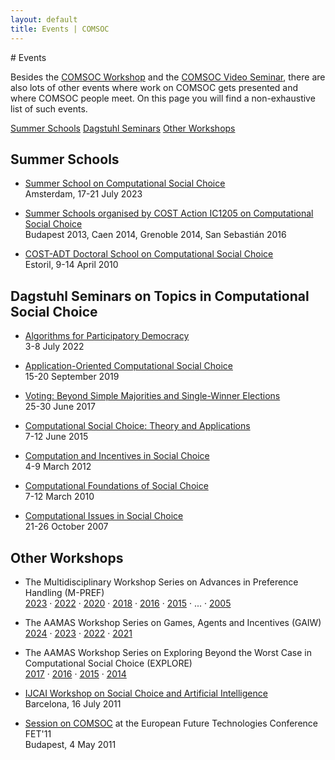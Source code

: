 ```yaml
---
layout: default
title: Events | COMSOC
---
```


<section markdown="1" class="section-with-navs">
# Events

Besides the [COMSOC Workshop](workshops) and the [COMSOC Video Seminar](video-seminar),
there are also lots of other events where work on COMSOC gets presented and where COMSOC people meet.
On this page you will find a non-exhaustive list of such events.

<div class="page-navigation-wrap">
<div class="page-navigation">
<span><a href="#summer-schools">Summer Schools</a></span>
<span><a href="#dagstuhl">Dagstuhl Seminars</a></span>
<span><a href="#workshops">Other Workshops</a></span>
</div>
</div>
</section>

<section markdown="1" id="summer-schools">

## Summer Schools

  - [Summer School on Computational Social Choice](https://events.illc.uva.nl/comsoc-school-2023/)  
    Amsterdam, 17-21 July 2023

  - [Summer Schools organised by COST Action IC1205 on Computational Social Choice](https://archive.illc.uva.nl/COST-IC1205/Events/Action-Summer-Schools/)  
    Budapest 2013, Caen 2014, Grenoble 2014, San Sebasti&aacute;n 2016

  - [COST-ADT Doctoral School on Computational Social Choice](archive/estoril-2010/)  
    Estoril, 9-14 April 2010

</section>
    
<section markdown="1" id="dagstuhl">

## Dagstuhl Seminars on Topics in Computational Social Choice

  - [Algorithms for Participatory Democracy](http://www.dagstuhl.de/22271/)  
    3-8 July 2022

  - [Application-Oriented Computational Social Choice](http://www.dagstuhl.de/19381/)  
    15-20 September 2019

  - [Voting: Beyond Simple Majorities and Single-Winner Elections](http://www.dagstuhl.de/17261/)  
    25-30 June 2017

  - [Computational Social Choice: Theory and Applications](http://www.dagstuhl.de/15241/)  
    7-12 June 2015

  - [Computation and Incentives in Social Choice](http://www.dagstuhl.de/12101/)  
    4-9 March 2012

  - [Computational Foundations of Social Choice](http://www.dagstuhl.de/10101/)  
    7-12 March 2010

  - [Computational Issues in Social Choice](http://www.dagstuhl.de/07431/)  
    21-26 October 2007

</section>
    
<section markdown="1" id="workshops">

## Other Workshops 

  - The Multidisciplinary Workshop Series on Advances in Preference Handling (M-PREF)  
    [2023](https://sites.google.com/view/m-pref-2023/home) &middot; 
    [2022](https://sites.google.com/view/m-pref2022) &middot;
    [2020](https://www.markusendres.de/mpref/mpref2020/) &middot;
    [2018](http://www.mpref-2018.preflib.org/) &middot;
    [2016](http://www.mpref-2016.preflib.org/) &middot;
    [2015](https://events.mpref.org/MPref15/)  &middot;
    ... &middot;
    [2005](https://events.mpref.org/MPref05/)

  - The AAMAS Workshop Series on Games, Agents and Incentives (GAIW)  
    [2024](https://preflib.github.io/gaiw2024/) &middot;
    [2023](https://preflib.github.io/gaiw2023/) &middot; 
    [2022](https://preflib.github.io/gaiw2022/) &middot;
    [2021](https://preflib.github.io/gaiw2021/)

  - The AAMAS Workshop Series on Exploring Beyond the Worst Case in Computational Social Choice (EXPLORE)  
    [2017](http://www.explore-2017.preflib.org/) &middot; 
    [2016](http://www.explore-2016.preflib.org/) &middot;
    [2015](http://www.explore-2015.preflib.org/) &middot;
    [2014](http://www.explore14.preflib.org/)  
  
  - [IJCAI Workshop on Social Choice and Artificial Intelligence](archive/ijcai-2011/)  
    Barcelona, 16 July 2011

  - [Session on COMSOC](http://research.illc.uva.nl/COMSOC/FET11/) at the European Future Technologies Conference FET'11  
    Budapest, 4 May 2011

</section>
